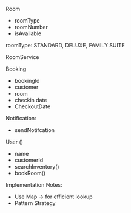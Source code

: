 Room
- roomType
- roomNumber
- isAvailable

roomType: STANDARD, DELUXE, FAMILY SUITE

RoomService


Booking 
- bookingId
- customer
- room
- checkin date
- CheckoutDate


Notification:
- sendNotifcation

User ()
- name
- customerId
- searchInventory()
- bookRoom()


Implementation Notes:
- Use Map -> for efficient lookup
- Pattern Strategy